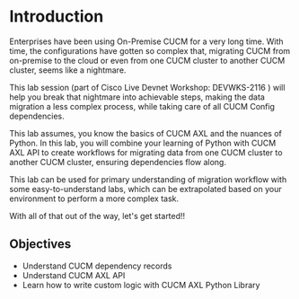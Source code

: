 # Introduction

Enterprises have been using On-Premise CUCM for a very long time. With time, the configurations have gotten so complex that, migrating CUCM from on-premise to the cloud or even from one CUCM cluster to another CUCM cluster, seems like a nightmare.

This lab session (part of Cisco Live Devnet Workshop: DEVWKS-2116 ) will help you break that nightmare into achievable steps, making the data migration a less complex process, while taking care of all CUCM Config dependencies.

This lab assumes, you know the basics of CUCM AXL and the nuances of Python. In this lab, you will combine your learning of Python with CUCM AXL API to create workflows for migrating data from one CUCM cluster to another CUCM cluster, ensuring dependencies flow along.

This lab can be used for primary understanding of migration workflow with some easy-to-understand labs, which can be extrapolated based on your environment to perform a more complex task.

With all of that out of the way, let's get started!!

## Objectives

- Understand CUCM dependency records
- Understand CUCM AXL API
- Learn how to write custom logic with CUCM AXL Python Library